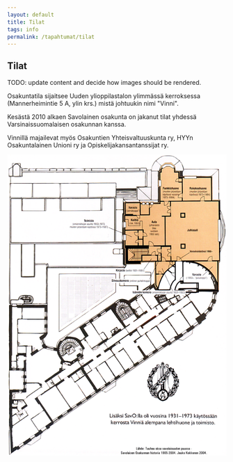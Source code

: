 ```yaml
---
layout: default
title: Tilat
tags: info
permalink: /tapahtumat/tilat
---
```


## Tilat

TODO: update content and decide how images should be rendered.

Osakuntatila sijaitsee Uuden ylioppilastalon ylimmässä kerroksessa (Mannerheimintie 5 A, ylin krs.) mistä johtuukin nimi "Vinni".

Kesästä 2010 alkaen Savolainen osakunta on jakanut tilat yhdessä Varsinaissuomalaisen osakunnan kanssa.

Vinnillä majailevat myös Osakuntien Yhteisvaltuuskunta ry, HYYn Osakuntalainen Unioni ry ja Opiskelijakansantanssijat ry.

![Vinnin pohjapiirrustus](/assets/images/pohjapiirros.gif)
